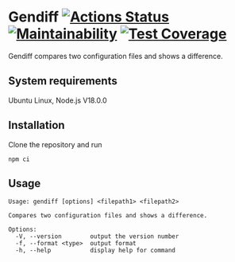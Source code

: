 # Gendiff [![Actions Status](https://github.com/toDoListEnjoyer/fullstack-javascript-project-46/workflows/hexlet-check/badge.svg)](https://github.com/toDoListEnjoyer/fullstack-javascript-project-46/actions) [![Maintainability](https://api.codeclimate.com/v1/badges/a6791c59028a3c5b8d3e/maintainability)](https://codeclimate.com/github/toDoListEnjoyer/fullstack-javascript-project-46/maintainability) [![Test Coverage](https://api.codeclimate.com/v1/badges/a6791c59028a3c5b8d3e/test_coverage)](https://codeclimate.com/github/toDoListEnjoyer/fullstack-javascript-project-46/test_coverage)

Gendiff compares two configuration files and shows a difference.

## System requirements
Ubuntu Linux, Node.js V18.0.0

## Installation
Clone the repository and run
```
npm ci
```

## Usage
```
Usage: gendiff [options] <filepath1> <filepath2>

Compares two configuration files and shows a difference.

Options:
  -V, --version        output the version number
  -f, --format <type>  output format
  -h, --help           display help for command
```
